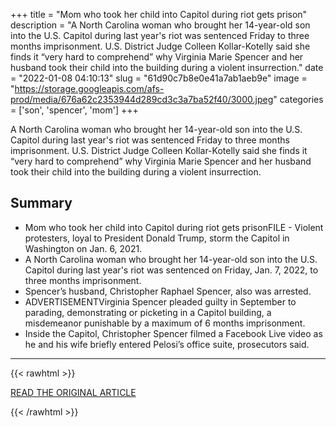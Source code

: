 +++
title = "Mom who took her child into Capitol during riot gets prison"
description = "A North Carolina woman who brought her 14-year-old son into the U.S. Capitol during last year's riot was sentenced Friday to three months imprisonment. U.S. District Judge Colleen Kollar-Kotelly said she finds it “very hard to comprehend” why Virginia Marie Spencer and her husband took their child into the building during a violent insurrection."
date = "2022-01-08 04:10:13"
slug = "61d90c7b8e0e41a7ab1aeb9e"
image = "https://storage.googleapis.com/afs-prod/media/676a62c2353944d289cd3c3a7ba52f40/3000.jpeg"
categories = ['son', 'spencer', 'mom']
+++

A North Carolina woman who brought her 14-year-old son into the U.S. Capitol during last year's riot was sentenced Friday to three months imprisonment. U.S. District Judge Colleen Kollar-Kotelly said she finds it “very hard to comprehend” why Virginia Marie Spencer and her husband took their child into the building during a violent insurrection.

## Summary

- Mom who took her child into Capitol during riot gets prisonFILE - Violent protesters, loyal to President Donald Trump, storm the Capitol in Washington on Jan. 6, 2021.
- A North Carolina woman who brought her 14-year-old son into the U.S. Capitol during last year's riot was sentenced on Friday, Jan. 7, 2022, to three months imprisonment.
- Spencer’s husband, Christopher Raphael Spencer, also was arrested.
- ADVERTISEMENTVirginia Spencer pleaded guilty in September to parading, demonstrating or picketing in a Capitol building, a misdemeanor punishable by a maximum of 6 months imprisonment.
- Inside the Capitol, Christopher Spencer filmed a Facebook Live video as he and his wife briefly entered Pelosi’s office suite, prosecutors said.

---

{{< rawhtml >}}
  <p class="article-category">
    <a target="_blank" href="https://apnews.com/article/fa46aafd4bc5a37c5174e25d2941c517">READ THE ORIGINAL ARTICLE</a>
  </p>
{{< /rawhtml >}}
